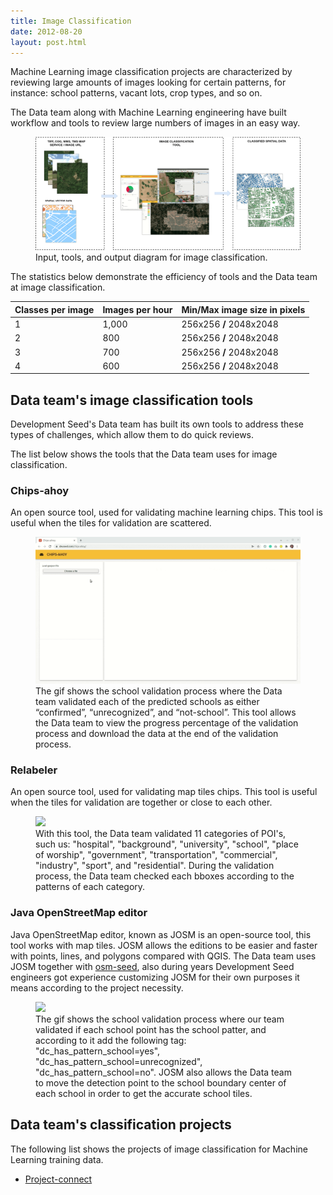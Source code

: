 ```yaml
---
title: Image Classification
date: 2012-08-20
layout: post.html
---
```


Machine Learning image classification projects are characterized by reviewing large amounts of images looking for certain patterns, for instance: school patterns, vacant lots, crop types, and so on.

The Data team along with Machine Learning engineering have built workflow and tools to review large numbers of images in an easy way.

<figure class="align-center">
  <img src="/assets/images/flowchart_image_classification.png"/>
  <figcaption>Input, tools, and output diagram for image classification.</figcaption>
</figure>

The statistics below demonstrate the efficiency of tools and the Data team at image classification.

<table class="table">
  <thead>
    <tr>
      <th scope="col">Classes per image</th>
      <th scope="col">Images per hour</th>
      <th scope="col">Min/Max image size in pixels</th>
    </tr>
  </thead>
  <tbody>
    <tr>
      <td>1</td>
      <td>1,000</td>
      <td>256x256 <strong>/</strong> 2048x2048</td>
    </tr>
    <tr>
      <td>2</td>
      <td>800</td>
      <td>256x256 <strong>/</strong> 2048x2048</td>
    </tr>
    <tr>
      <td>3</td>
      <td>700</td>
      <td>256x256 <strong>/</strong> 2048x2048</td>
    </tr>
    <tr>
      <td>4</td>
      <td>600</td>
      <td>256x256 <strong>/</strong> 2048x2048</td>
    </tr>
  </tbody>
</table>

## Data team's image classification tools

Development Seed's Data team has built its own tools to address these types of challenges, which allow them to do quick reviews.

The list below shows the tools that the Data team uses for image classification.

### Chips-ahoy

An open source tool, used for validating machine learning chips. This tool is useful when the tiles for validation are scattered.

<figure class="align-center">
  <img src="/assets/images/image_classification_tool_chips_ahoy.gif"/>
  <figcaption>The gif shows the school validation process where the Data team validated each of the predicted schools as either “confirmed”, “unrecognized”, and “not-school”. This tool allows the Data team to view the progress percentage of the validation process and download the data at the end of the validation process.</figcaption>
</figure>

### Relabeler

An open source tool, used for validating map tiles chips. This tool is useful when the tiles for validation are together or close to each other.

<figure class="align-center">
  <img src="/assets/images/image_classification_tool_relabeler.gif"/>
  <figcaption>With this tool, the Data team validated 11 categories of POI's, such us: "hospital", "background", "university", "school", "place of worship", "government", "transportation", "commercial", "industry", "sport", and "residential". During the validation process, the Data team checked each bboxes according to the patterns of each category.</figcaption>
</figure>


### Java OpenStreetMap editor

Java OpenStreetMap editor, known as JOSM is an open-source tool, this tool works with map tiles. JOSM allows the editions to be easier and faster with points, lines, and polygons compared with QGIS. The Data team uses JOSM together with [osm-seed](https://github.com/developmentseed/osm-seed), also during years Development Seed engineers got experience customizing JOSM for their own purposes it means according to the project necessity.

<figure class="align-center">
  <img src="/assets/images/image_classification_tool_josm.gif"/>
  <figcaption>The gif shows the school validation process where our team validated if each school point has the school patter, and according to it add the following tag: "dc_has_pattern_school=yes", "dc_has_pattern_school=unrecognized", "dc_has_pattern_school=no". JOSM also allows the Data team to move the detection point to the school boundary center of each school in order to get the accurate school tiles.</figcaption>
</figure>

## Data team's classification projects

The following list shows the projects of image classification for Machine Learning training data.

- [Project-connect](/highlighted-projects/project-connect/)
